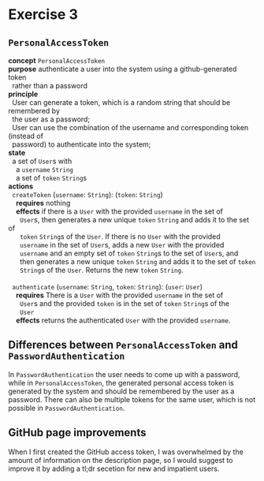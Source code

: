 # Exercise 3

## `PersonalAccessToken`

**concept** `PersonalAccessToken`\
**purpose** authenticate a user into the system using a github-generated token\
  rather than a password\
**principle**\
  User can generate a token, which is a random string that should be remembered by\
  the user as a password;\
  User can use the combination of the username and corresponding token (instead of\
  password) to authenticate into the system;\
**state**\
  a set of `User`s with\
    a `username` `String`\
    a set of `token` `String`s\
**actions**\
  `createToken` (`username`: `String`): (`token`: `String`)\
    **requires** nothing\
    **effects** if there is a `User` with the provided `username` in the set of\
      `User`s, then generates a new unique `token` `String` and adds it to the set of\
      `token` `String`s of the `User`. If there is no `User` with the provided\
      `username` in the set of `User`s, adds a new `User` with the provided\
      `username` and an empty set of `token` `String`s to the set of `User`s, and\
      then generates a new unique `token` `String` and adds it to the set of `token`\
      `String`s of the `User`. Returns the new `token` `String`.\
\
  `authenticate` (`username`: `String`, `token`: `String`): (`user`: `User`)\
    **requires** There is a `User` with the provided `username` in the set of\
      `User`s and the provided `token` is in the set of `token` `String`s of the\
      `User`\
    **effects** returns the authenticated `User` with the provided `username`.

## Differences between `PersonalAccessToken` and `PasswordAuthentication`

In `PasswordAuthentication` the user needs to come up with a password, while in
`PersonalAccessToken`, the generated personal access token is generated by the system
and should be remembered by the user as a password. There can also be multiple tokens
for the same user, which is not possible in `PasswordAuthentication`.

## GitHub page improvements

When I first created the GitHub access token, I was overwhelmed by the amount of
information on the description page, so I would suggest to improve it by adding a
tl;dr secetion for new and impatient users.
